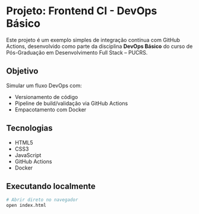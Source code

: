 # Projeto: Frontend CI - DevOps Básico

Este projeto é um exemplo simples de integração contínua com GitHub Actions, desenvolvido como parte da disciplina **DevOps Básico** do curso de Pós-Graduação em Desenvolvimento Full Stack – PUCRS.

## Objetivo
Simular um fluxo DevOps com:
- Versionamento de código
- Pipeline de build/validação via GitHub Actions
- Empacotamento com Docker

## Tecnologias
- HTML5
- CSS3
- JavaScript
- GitHub Actions
- Docker

## Executando localmente

```bash
# Abrir direto no navegador
open index.html